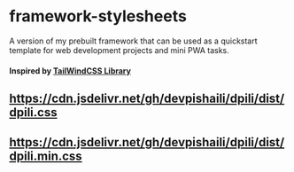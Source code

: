 # framework-stylesheets
<p>
  A version of my prebuilt framework that can be used as a quickstart template for web development projects and mini PWA tasks.
</p>
<h4> Inspired by
  <a href="https://tailwindcss.com/" target="_blank">TailWindCSS Library</a>
</h4>


## https://cdn.jsdelivr.net/gh/devpishaili/dpili/dist/dpili.css

## https://cdn.jsdelivr.net/gh/devpishaili/dpili/dist/dpili.min.css
